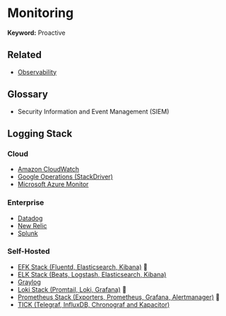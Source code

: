 # Monitoring

**Keyword:** Proactive

## Related

- [Observability](/devops/observability/README.md)

## Glossary

- Security Information and Event Management (SIEM)

## Logging Stack

### Cloud

- [Amazon CloudWatch](/aws/services/cloudwatch.md)
- [Google Operations (StackDriver)](/gcp/services/operations.md)
- [Microsoft Azure Monitor](/azure/services/monitor.md)

### Enterprise

- [Datadog](/datadog/README.md)
- [New Relic](/newrelic/README.md)
- [Splunk](/splunk.md)

<!--
AppDynamics
Custom StatsD
Dynatrace
Elastic Cloud
Instana
LogDNA
Loggly
LogicMonitor
Logtail
Sematext
SignalIFX
Sumo Logic

https://chartbrew.com/
-->

### Self-Hosted

- [EFK Stack (Fluentd, Elasticsearch, Kibana)](/elastic/README.md) 🌟
- [ELK Stack (Beats, Logstash, Elasticsearch, Kibana)](/elastic/README.md)
- [Graylog](/graylog.md)
- [Loki Stack (Promtail, Loki, Grafana)](/grafana/loki/loki-stack.md) 🌟
- [Prometheus Stack (Exporters, Prometheus, Grafana, Alertmanager)](/prometheus/README.md) 🌟
- [TICK (Telegraf, InfluxDB, Chronograf and Kapacitor)](/tick.md)

<!--
## Types

- White-box
- Black-box
-->
